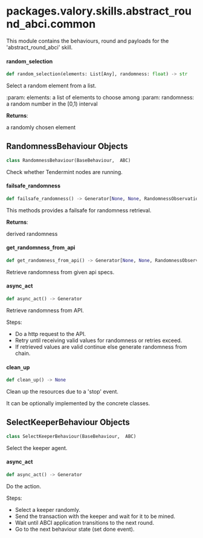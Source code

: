 <a id="packages.valory.skills.abstract_round_abci.common"></a>

# packages.valory.skills.abstract`_`round`_`abci.common

This module contains the behaviours, round and payloads for the 'abstract_round_abci' skill.

<a id="packages.valory.skills.abstract_round_abci.common.random_selection"></a>

#### random`_`selection

```python
def random_selection(elements: List[Any], randomness: float) -> str
```

Select a random element from a list.

:param: elements: a list of elements to choose among
:param: randomness: a random number in the [0,1) interval

**Returns**:

a randomly chosen element

<a id="packages.valory.skills.abstract_round_abci.common.RandomnessBehaviour"></a>

## RandomnessBehaviour Objects

```python
class RandomnessBehaviour(BaseBehaviour,  ABC)
```

Check whether Tendermint nodes are running.

<a id="packages.valory.skills.abstract_round_abci.common.RandomnessBehaviour.failsafe_randomness"></a>

#### failsafe`_`randomness

```python
def failsafe_randomness() -> Generator[None, None, RandomnessObservation]
```

This methods provides a failsafe for randomness retrieval.

**Returns**:

derived randomness

<a id="packages.valory.skills.abstract_round_abci.common.RandomnessBehaviour.get_randomness_from_api"></a>

#### get`_`randomness`_`from`_`api

```python
def get_randomness_from_api() -> Generator[None, None, RandomnessObservation]
```

Retrieve randomness from given api specs.

<a id="packages.valory.skills.abstract_round_abci.common.RandomnessBehaviour.async_act"></a>

#### async`_`act

```python
def async_act() -> Generator
```

Retrieve randomness from API.

Steps:
- Do a http request to the API.
- Retry until receiving valid values for randomness or retries exceed.
- If retrieved values are valid continue else generate randomness from chain.

<a id="packages.valory.skills.abstract_round_abci.common.RandomnessBehaviour.clean_up"></a>

#### clean`_`up

```python
def clean_up() -> None
```

Clean up the resources due to a 'stop' event.

It can be optionally implemented by the concrete classes.

<a id="packages.valory.skills.abstract_round_abci.common.SelectKeeperBehaviour"></a>

## SelectKeeperBehaviour Objects

```python
class SelectKeeperBehaviour(BaseBehaviour,  ABC)
```

Select the keeper agent.

<a id="packages.valory.skills.abstract_round_abci.common.SelectKeeperBehaviour.async_act"></a>

#### async`_`act

```python
def async_act() -> Generator
```

Do the action.

Steps:
- Select a keeper randomly.
- Send the transaction with the keeper and wait for it to be mined.
- Wait until ABCI application transitions to the next round.
- Go to the next behaviour state (set done event).

